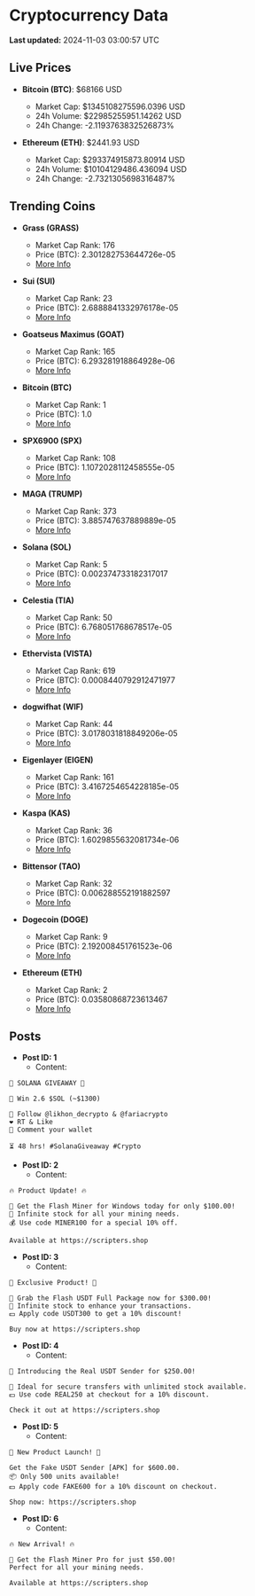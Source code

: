 # Cryptocurrency Data

**Last updated:** 2024-11-03 03:00:57 UTC

## Live Prices
- **Bitcoin (BTC)**: $68166 USD
  - Market Cap: $1345108275596.0396 USD
  - 24h Volume: $22985255951.14262 USD
  - 24h Change: -2.1193763832526873%

- **Ethereum (ETH)**: $2441.93 USD
  - Market Cap: $293374915873.80914 USD
  - 24h Volume: $10104129486.436094 USD
  - 24h Change: -2.7321305698316487%

## Trending Coins
- **Grass (GRASS)**
  - Market Cap Rank: 176
  - Price (BTC): 2.301282753644726e-05
  - [More Info](https://www.coingecko.com/en/coins/grass)

- **Sui (SUI)**
  - Market Cap Rank: 23
  - Price (BTC): 2.6888841332976178e-05
  - [More Info](https://www.coingecko.com/en/coins/sui)

- **Goatseus Maximus (GOAT)**
  - Market Cap Rank: 165
  - Price (BTC): 6.293281918864928e-06
  - [More Info](https://www.coingecko.com/en/coins/goatseus-maximus)

- **Bitcoin (BTC)**
  - Market Cap Rank: 1
  - Price (BTC): 1.0
  - [More Info](https://www.coingecko.com/en/coins/bitcoin)

- **SPX6900 (SPX)**
  - Market Cap Rank: 108
  - Price (BTC): 1.1072028112458555e-05
  - [More Info](https://www.coingecko.com/en/coins/spx6900)

- **MAGA (TRUMP)**
  - Market Cap Rank: 373
  - Price (BTC): 3.885747637889889e-05
  - [More Info](https://www.coingecko.com/en/coins/maga)

- **Solana (SOL)**
  - Market Cap Rank: 5
  - Price (BTC): 0.002374733182317017
  - [More Info](https://www.coingecko.com/en/coins/solana)

- **Celestia (TIA)**
  - Market Cap Rank: 50
  - Price (BTC): 6.768051768678517e-05
  - [More Info](https://www.coingecko.com/en/coins/celestia)

- **Ethervista (VISTA)**
  - Market Cap Rank: 619
  - Price (BTC): 0.0008440792912471977
  - [More Info](https://www.coingecko.com/en/coins/ethervista)

- **dogwifhat (WIF)**
  - Market Cap Rank: 44
  - Price (BTC): 3.0178031818849206e-05
  - [More Info](https://www.coingecko.com/en/coins/dogwifhat)

- **Eigenlayer (EIGEN)**
  - Market Cap Rank: 161
  - Price (BTC): 3.4167254654228185e-05
  - [More Info](https://www.coingecko.com/en/coins/eigenlayer)

- **Kaspa (KAS)**
  - Market Cap Rank: 36
  - Price (BTC): 1.6029855632081734e-06
  - [More Info](https://www.coingecko.com/en/coins/kaspa)

- **Bittensor (TAO)**
  - Market Cap Rank: 32
  - Price (BTC): 0.006288552191882597
  - [More Info](https://www.coingecko.com/en/coins/bittensor)

- **Dogecoin (DOGE)**
  - Market Cap Rank: 9
  - Price (BTC): 2.192008451761523e-06
  - [More Info](https://www.coingecko.com/en/coins/dogecoin)

- **Ethereum (ETH)**
  - Market Cap Rank: 2
  - Price (BTC): 0.03580868723613467
  - [More Info](https://www.coingecko.com/en/coins/ethereum)

## Posts
- **Post ID: 1**
  - Content:
```
🚀 SOLANA GIVEAWAY 🚀

🎁 Win 2.6 $SOL (~$1300)

🤝 Follow @likhon_decrypto & @fariacrypto
❤️ RT & Like
💬 Comment your wallet

⏳ 48 hrs! #SolanaGiveaway #Crypto
```

- **Post ID: 2**
  - Content:
```
🔥 Product Update! 🔥

🚀 Get the Flash Miner for Windows today for only $100.00!
🔋 Infinite stock for all your mining needs.
💰 Use code MINER100 for a special 10% off.

Available at https://scripters.shop
```

- **Post ID: 3**
  - Content:
```
🎁 Exclusive Product! 🎁

💸 Grab the Flash USDT Full Package now for $300.00!
🎉 Infinite stock to enhance your transactions.
💵 Apply code USDT300 to get a 10% discount!

Buy now at https://scripters.shop
```

- **Post ID: 4**
  - Content:
```
💎 Introducing the Real USDT Sender for $250.00!

💼 Ideal for secure transfers with unlimited stock available.
💵 Use code REAL250 at checkout for a 10% discount.

Check it out at https://scripters.shop
```

- **Post ID: 5**
  - Content:
```
🚀 New Product Launch! 🚀

Get the Fake USDT Sender [APK] for $600.00.
📦 Only 500 units available!
💵 Apply code FAKE600 for a 10% discount on checkout.

Shop now: https://scripters.shop
```

- **Post ID: 6**
  - Content:
```
🔥 New Arrival! 🔥

💸 Get the Flash Miner Pro for just $50.00!
Perfect for all your mining needs.

Available at https://scripters.shop
```

